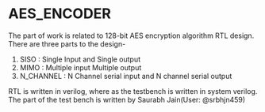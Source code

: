# AES_ENCODER
The part of work is related to 128-bit AES encryption algorithm RTL design.  There are three parts to the design-
1. SISO : Single Input and Single output
2. MIMO : Multiple input Multiple output
3. N_CHANNEL : N Channel serial input and N channel serial output

RTL is written in verilog, where as the testbench is written in system verilog. The part of the test bench is written by Saurabh Jain(User: @srbhjn459)



